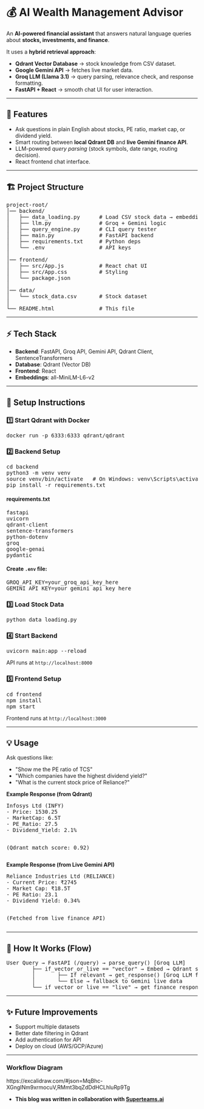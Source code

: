 <!DOCTYPE html>
<html lang="en">
<head>
  <meta charset="UTF-8">
  
</head>
<body>

<h1>💰 AI Wealth Management Advisor</h1>
<p>
  An <strong>AI-powered financial assistant</strong> that answers natural language queries about
  <strong>stocks, investments, and finance</strong>.  
</p>
<p>
It uses a <strong>hybrid retrieval approach</strong>:
<ul>
  <li><strong>Qdrant Vector Database</strong> → stock knowledge from CSV dataset.</li>
  <li><strong>Google Gemini API</strong> → fetches live market data.</li>
  <li><strong>Groq LLM (Llama 3.1)</strong> → query parsing, relevance check, and response formatting.</li>
  <li><strong>FastAPI + React</strong> → smooth chat UI for user interaction.</li>
</ul>
</p>

<hr>

<h2>🚀 Features</h2>
<ul>
  <li>Ask questions in plain English about stocks, PE ratio, market cap, or dividend yield.</li>
  <li>Smart routing between <strong>local Qdrant DB</strong> and <strong>live Gemini finance API</strong>.</li>
  <li>LLM-powered <em>query parsing</em> (stock symbols, date range, routing decision).</li>
  <li>React frontend chat interface.</li>
</ul>

<hr>

<h2>🏗️ Project Structure</h2>
<pre>
project-root/
│── backend/
│   ├── data_loading.py      # Load CSV stock data → embeddings → Qdrant
│   ├── llm.py               # Groq + Gemini logic
│   ├── query_engine.py      # CLI query tester
│   ├── main.py              # FastAPI backend
│   ├── requirements.txt     # Python deps
│   └── .env                 # API keys
│
│── frontend/
│   ├── src/App.js           # React chat UI
│   ├── src/App.css          # Styling
│   └── package.json
│
│── data/
│   └── stock_data.csv       # Stock dataset
│
└── README.html              # This file
</pre>

<hr>

<h2>⚡ Tech Stack</h2>
<ul>
  <li><strong>Backend</strong>: FastAPI, Groq API, Gemini API, Qdrant Client, SentenceTransformers</li>
  <li><strong>Database</strong>: Qdrant (Vector DB)</li>
  <li><strong>Frontend</strong>: React</li>
  <li><strong>Embeddings</strong>: all-MiniLM-L6-v2</li>
</ul>

<hr>

<h2>🔑 Setup Instructions</h2>

<h3>1️⃣ Start Qdrant with Docker</h3>
<pre>docker run -p 6333:6333 qdrant/qdrant</pre>

<h3>2️⃣ Backend Setup</h3>
<pre>
cd backend
python3 -m venv venv
source venv/bin/activate   # On Windows: venv\Scripts\activate
pip install -r requirements.txt
</pre>

<h4>requirements.txt</h4>
<pre>
fastapi
uvicorn
qdrant-client
sentence-transformers
python-dotenv
groq
google-genai
pydantic
</pre>

<h4>Create <code>.env</code> file:</h4>
<pre>
GROQ_API_KEY=your_groq_api_key_here
GEMINI_API_KEY=your_gemini_api_key_here
</pre>

<h3>3️⃣ Load Stock Data</h3>
<pre>python data_loading.py</pre>

<h3>4️⃣ Start Backend</h3>
<pre>uvicorn main:app --reload</pre>
<p>API runs at <code>http://localhost:8000</code></p>

<h3>5️⃣ Frontend Setup</h3>
<pre>
cd frontend
npm install
npm start
</pre>
<p>Frontend runs at <code>http://localhost:3000</code></p>

<hr>

<h2>💡 Usage</h2>
<p>Ask questions like:</p>
<ul>
  <li>"Show me the PE ratio of TCS"</li>
  <li>"Which companies have the highest dividend yield?"</li>
  <li>"What is the current stock price of Reliance?"</li>
</ul>

<div class="box">
  <strong>Example Response (from Qdrant)</strong>
  <pre>
Infosys Ltd (INFY)
- Price: 1530.25
- MarketCap: 6.5T
- PE_Ratio: 27.5
- Dividend_Yield: 2.1%

(Qdrant match score: 0.92)
  </pre>
</div>

<div class="box">
  <strong>Example Response (from Live Gemini API)</strong>
  <pre>
Reliance Industries Ltd (RELIANCE)
- Current Price: ₹2745
- Market Cap: ₹18.5T
- PE Ratio: 23.1
- Dividend Yield: 0.34%

(Fetched from live finance API)
  </pre>
</div>

<hr>

<h2>🔄 How It Works (Flow)</h2>
<pre>
User Query → FastAPI (/query) → parse_query() [Groq LLM]
        ├── if_vector_or_live == "vector" → Embed → Qdrant search
        │       ├── If relevant → get_response() [Groq LLM formats payload]
        │       └── Else → fallback to Gemini live data
        └── if_vector_or_live == "live" → get_finance_response() [Gemini]
</pre>

<hr>

<h2>✨ Future Improvements</h2>
<ul>
  <li>Support multiple datasets</li>
  <li>Better date filtering in Qdrant</li>
  <li>Add authentication for API</li>
  <li>Deploy on cloud (AWS/GCP/Azure)</li>
</ul>

<hr>
<h3>
  Workflow Diagram

</h3>
<p>
    https://excalidraw.com/#json=MqBhc-XGngINm9xrmocuV,RMmt3bqZdDdHCLhluRp9Tg
</p>
<p>
  
- **This blog was written in collaboration with [Superteams.ai](https://www.superteams.ai)**


</p>
</body>
</html>
